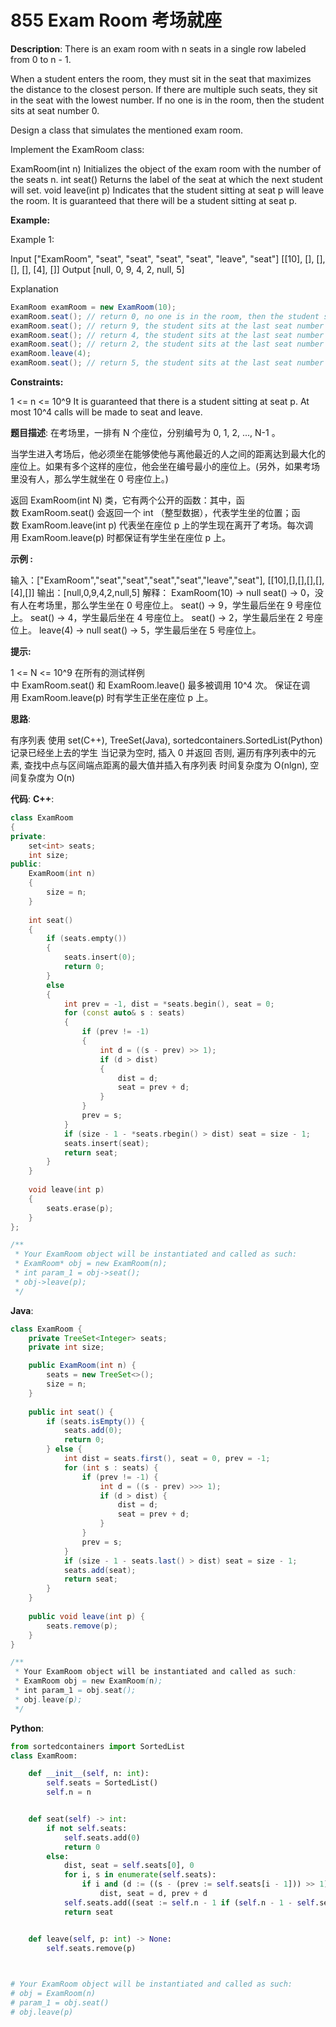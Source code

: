 # 855 Exam Room 考场就座

__Description__:
There is an exam room with n seats in a single row labeled from 0 to n - 1.

When a student enters the room, they must sit in the seat that maximizes the distance to the closest person. If there are multiple such seats, they sit in the seat with the lowest number. If no one is in the room, then the student sits at seat number 0.

Design a class that simulates the mentioned exam room.

Implement the ExamRoom class:

ExamRoom(int n) Initializes the object of the exam room with the number of the seats n.
int seat() Returns the label of the seat at which the next student will set.
void leave(int p) Indicates that the student sitting at seat p will leave the room. It is guaranteed that there will be a student sitting at seat p.

__Example:__

Example 1:

Input
["ExamRoom", "seat", "seat", "seat", "seat", "leave", "seat"]
[[10], [], [], [], [], [4], []]
Output
[null, 0, 9, 4, 2, null, 5]

Explanation

```Java
ExamRoom examRoom = new ExamRoom(10);
examRoom.seat(); // return 0, no one is in the room, then the student sits at seat number 0.
examRoom.seat(); // return 9, the student sits at the last seat number 9.
examRoom.seat(); // return 4, the student sits at the last seat number 4.
examRoom.seat(); // return 2, the student sits at the last seat number 2.
examRoom.leave(4);
examRoom.seat(); // return 5, the student sits at the last seat number 5.
```

__Constraints:__

1 <= n <= 10^9
It is guaranteed that there is a student sitting at seat p.
At most 10^4 calls will be made to seat and leave.

__题目描述__:
在考场里，一排有 N 个座位，分别编号为 0, 1, 2, ..., N-1 。

当学生进入考场后，他必须坐在能够使他与离他最近的人之间的距离达到最大化的座位上。如果有多个这样的座位，他会坐在编号最小的座位上。(另外，如果考场里没有人，那么学生就坐在 0 号座位上。)

返回 ExamRoom(int N) 类，它有两个公开的函数：其中，函数 ExamRoom.seat() 会返回一个 int （整型数据），代表学生坐的位置；函数 ExamRoom.leave(int p) 代表坐在座位 p 上的学生现在离开了考场。每次调用 ExamRoom.leave(p) 时都保证有学生坐在座位 p 上。

__示例 :__

输入：["ExamRoom","seat","seat","seat","seat","leave","seat"], [[10],[],[],[],[],[4],[]]
输出：[null,0,9,4,2,null,5]
解释：
ExamRoom(10) -> null
seat() -> 0，没有人在考场里，那么学生坐在 0 号座位上。
seat() -> 9，学生最后坐在 9 号座位上。
seat() -> 4，学生最后坐在 4 号座位上。
seat() -> 2，学生最后坐在 2 号座位上。
leave(4) -> null
seat() -> 5，学生最后坐在 5 号座位上。

__提示:__

1 <= N <= 10^9
在所有的测试样例中 ExamRoom.seat() 和 ExamRoom.leave() 最多被调用 10^4 次。
保证在调用 ExamRoom.leave(p) 时有学生正坐在座位 p 上。

__思路__:

有序列表
使用 set(C++), TreeSet(Java), sortedcontainers.SortedList(Python) 记录已经坐上去的学生
当记录为空时, 插入 0 并返回
否则, 遍历有序列表中的元素, 查找中点与区间端点距离的最大值并插入有序列表
时间复杂度为 O(nlgn), 空间复杂度为 O(n)

__代码__:
__C++__:

```C++
class ExamRoom 
{
private:
    set<int> seats;
    int size;
public:
    ExamRoom(int n)
    {
        size = n;
    }
    
    int seat() 
    {
        if (seats.empty())
        {
            seats.insert(0);
            return 0;
        }
        else
        {
            int prev = -1, dist = *seats.begin(), seat = 0;
            for (const auto& s : seats)
            {
                if (prev != -1)
                {
                    int d = ((s - prev) >> 1);
                    if (d > dist)
                    {
                        dist = d;
                        seat = prev + d;
                    }
                }
                prev = s;
            }
            if (size - 1 - *seats.rbegin() > dist) seat = size - 1;
            seats.insert(seat);
            return seat;
        }
    }
    
    void leave(int p) 
    {
        seats.erase(p);
    }
};

/**
 * Your ExamRoom object will be instantiated and called as such:
 * ExamRoom* obj = new ExamRoom(n);
 * int param_1 = obj->seat();
 * obj->leave(p);
 */
```

__Java__:

```Java
class ExamRoom {
    private TreeSet<Integer> seats;
    private int size;

    public ExamRoom(int n) {
        seats = new TreeSet<>();
        size = n;
    }
    
    public int seat() {
        if (seats.isEmpty()) {
            seats.add(0);
            return 0;
        } else {
            int dist = seats.first(), seat = 0, prev = -1;
            for (int s : seats) {
                if (prev != -1) {
                    int d = ((s - prev) >>> 1);
                    if (d > dist) {
                        dist = d;
                        seat = prev + d;
                    }
                }
                prev = s;
            }
            if (size - 1 - seats.last() > dist) seat = size - 1;
            seats.add(seat);
            return seat;
        }
    }
    
    public void leave(int p) {
        seats.remove(p);
    }
}

/**
 * Your ExamRoom object will be instantiated and called as such:
 * ExamRoom obj = new ExamRoom(n);
 * int param_1 = obj.seat();
 * obj.leave(p);
 */
```

__Python__:

```Python
from sortedcontainers import SortedList
class ExamRoom:

    def __init__(self, n: int):
        self.seats = SortedList()
        self.n = n


    def seat(self) -> int:
        if not self.seats:
            self.seats.add(0)
            return 0
        else:
            dist, seat = self.seats[0], 0
            for i, s in enumerate(self.seats):
                if i and (d := ((s - (prev := self.seats[i - 1])) >> 1)) > dist:
                    dist, seat = d, prev + d
            self.seats.add((seat := self.n - 1 if (self.n - 1 - self.seats[-1]) > dist else seat))
            return seat        


    def leave(self, p: int) -> None:
        self.seats.remove(p)
        


# Your ExamRoom object will be instantiated and called as such:
# obj = ExamRoom(n)
# param_1 = obj.seat()
# obj.leave(p)
```
